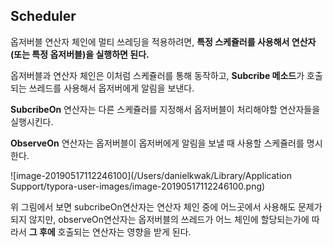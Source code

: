 ## Scheduler

옵저버블 연산자 체인에 멀티 쓰레딩을 적용하려면, **특정 스케쥴러를 사용해서 연산자(또는 특정 옵저버블)을 실행하면 된다.**

옵저버블과 연산자 체인은 이처럼 스케쥴러를 통해 동작하고, **Subcribe 메소드**가 호출되는 쓰레드를 사용해서 옵저버에게 알림을 보낸다.

**SubcribeOn** 연산자는 다른 스케쥴러를 지정해서 옵저버블이 처리해야할 연산자들을 실행시킨다. 

**ObserveOn** 연산자는 옵저버블이 옵저버에게 알림을 보낼 때 사용할 스케쥴러를 명시한다. 

![image-20190517112246100](/Users/danielkwak/Library/Application Support/typora-user-images/image-20190517112246100.png)

위 그림에서 보면 subcribeOn연산자는 연산자 체인 중에 어느곳에서 사용해도 문제가 되지 않지만, observeOn연산자는 옵저버블의 쓰레드가 어느 체인에 할당되는가에 따라서 **그 후에** 호출되는 연산자는 영향을 받게 된다. 
